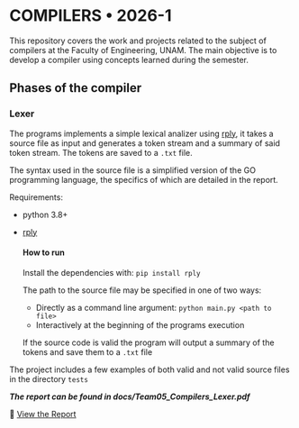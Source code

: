 #  COMPILERS • 2026-1 #
This repository covers the work and projects related to the subject of compilers at the Faculty of Engineering, UNAM. The main objective is to develop a compiler using concepts learned during the semester. 

## Phases of the compiler
### Lexer
The programs implements a simple lexical analizer using [rply](https://pypi.org/project/rply/), it takes a source file as input and generates a token stream and a summary of said token stream.
The tokens are saved to a `.txt` file. 

The syntax used in the source file is a simplified version of the GO programming language, the specifics of which are detailed in the report.

Requirements:
- python 3.8+
- [rply](https://pypi.org/project/rply/)

    #### How to run
    Install the dependencies with:
    ```pip install rply```

    The path to the source file may be specified in one of two ways:
    - Directly as a command line argument: `python main.py <path to file>`
    - Interactively at the beginning of the programs execution

    If the source code is valid the program will output a summary of the tokens and save them to a `.txt` file

The project includes a few examples of both valid and not valid source files in the directory `tests`

***The report can be found in docs/Team05_Compilers_Lexer.pdf***

📄 [View the Report](docs/Team05_Compilers_Lexer.pdf)

